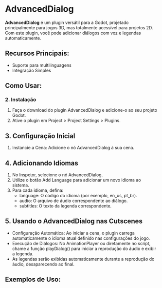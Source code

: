 # AdvancedDialog

**AdvancedDialog** é um plugin versátil para a Godot, projetado principalmente para jogos 3D, mas totalmente acessível para projetos 2D. Com este plugin, você pode adicionar diálogos com voz e legendas automaticamente.

## Recursos Principais:

- Suporte para multilinguagens
- Integração Simples

## Como Usar:

### 2. Instalação
1. Faça o download do plugin AdvancedDialog e adicione-o ao seu projeto Godot.
2. Ative o plugin em Project > Project Settings > Plugins.

## 3. Configuração Inicial
 1. Instancie a Cena: Adicione o nó AdvancedDialog à sua cena.

## 4. Adicionando Idiomas
 1. No Inspetor, selecione o nó AdvancedDialog.
 2. Utilize o botão Add Language para adicionar um novo idioma ao sistema.
 3. Para cada idioma, defina:
    - language: O código do idioma (por exemplo, en_us, pt_br).
    - audio: O arquivo de áudio correspondente ao diálogo.
    - subtitles: O texto da legenda correspondente.

## 5. Usando o AdvancedDialog nas Cutscenes
 - Configuração Automática: Ao iniciar a cena, o plugin carrega automaticamente o idioma atual definido nas configurações do jogo.
 - Execução de Diálogos: No AnimationPlayer ou diretamente no script, chame a função playDialog() para iniciar a reprodução do áudio e exibir a legenda.
 - As legendas serão exibidas automaticamente durante a reprodução do áudio, desaparecendo ao final.

 ## Exemplos de Uso:

 